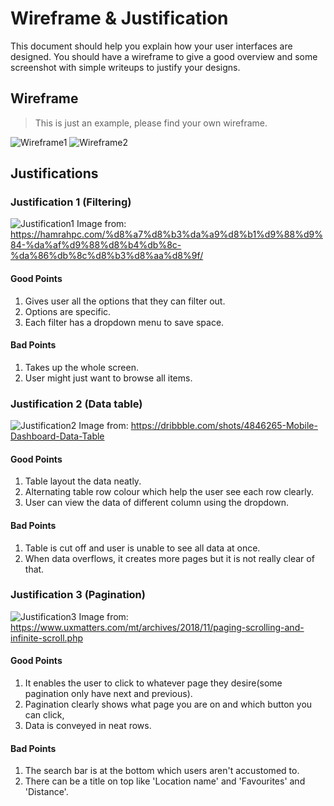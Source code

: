 # Wireframe & Justification

This document should help you explain how your user interfaces are designed. You should have a wireframe to give a good overview and some screenshot with simple writeups to justify your designs.

## Wireframe

> This is just an example, please find your own wireframe.

![Wireframe1](/worksheets/wireframes/assets/Wireframes/mobile/DataViewer(mobile).png) 
![Wireframe2](/worksheets/wireframes/assets/Wireframes/mobile/DataViewerExpanded(mobile).png)

## Justifications

### Justification 1 (Filtering)

![Justification1](/worksheets/wireframes/assets/Justifications/BasicMobileData1.jpg)
Image from:
https://hamrahpc.com/%d8%a7%d8%b3%da%a9%d8%b1%d9%88%d9%84-%da%af%d9%88%d8%b4%db%8c-%da%86%db%8c%d8%b3%d8%aa%d8%9f/

#### Good Points

1. Gives user all the options that they can filter out.
2. Options are specific.
3. Each filter has a dropdown menu to save space.

#### Bad Points

1. Takes up the whole screen.
2. User might just want to browse all items.

### Justification 2 (Data table)

![Justification2](/worksheets/wireframes/assets/Justifications/BasicMobileData2.jpg)
Image from:
https://dribbble.com/shots/4846265-Mobile-Dashboard-Data-Table

#### Good Points

1. Table layout the data neatly.
2. Alternating table row colour which help the user see each row clearly.
3. User can view the data of different column using the dropdown.

#### Bad Points

1. Table is cut off and user is unable to see all data at once.
2. When data overflows, it creates more pages but it is not really clear of that.

### Justification 3 (Pagination)

![Justification3](/worksheets/wireframes/assets/Justifications/BasicMobileData3.png)
Image from:
https://www.uxmatters.com/mt/archives/2018/11/paging-scrolling-and-infinite-scroll.php

#### Good Points

1. It enables the user to click to whatever page they desire(some pagination only have next and previous).
2. Pagination clearly shows what page you are on and which button you can click,
3. Data is conveyed in neat rows.

#### Bad Points

1. The search bar is at the bottom which users aren't accustomed to.
2. There can be a title on top like 'Location name' and 'Favourites' and 'Distance'.